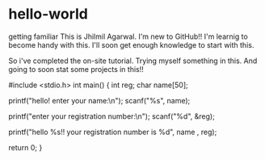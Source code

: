 # hello-world
getting familiar
This is Jhilmil Agarwal.
I'm new to GitHub!!
I'm learnig to become handy with this. 
I'll soon get enough knowledge to start with this. 

So i've completed the on-site tutorial.
Trying myself something in this.
And going to soon stat some projects in this!!

#include <stdio.h>
int main()
{
int reg;
char name[50];

printf("hello! enter your name:\n");
scanf("%s", name);

printf("enter your registration number:\n");
scanf("%d", &reg);

printf("hello %s!! your registration number is %d", name , reg);

return 0;
}